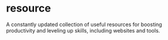# resource
A constantly updated collection of useful resources for boosting productivity and leveling up skills, including websites and tools.
